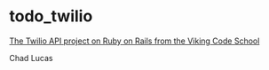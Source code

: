 # todo_twilio

[The Twilio API project on Ruby on Rails from the Viking Code School](http://www.vikingcodeschool.com)

Chad Lucas